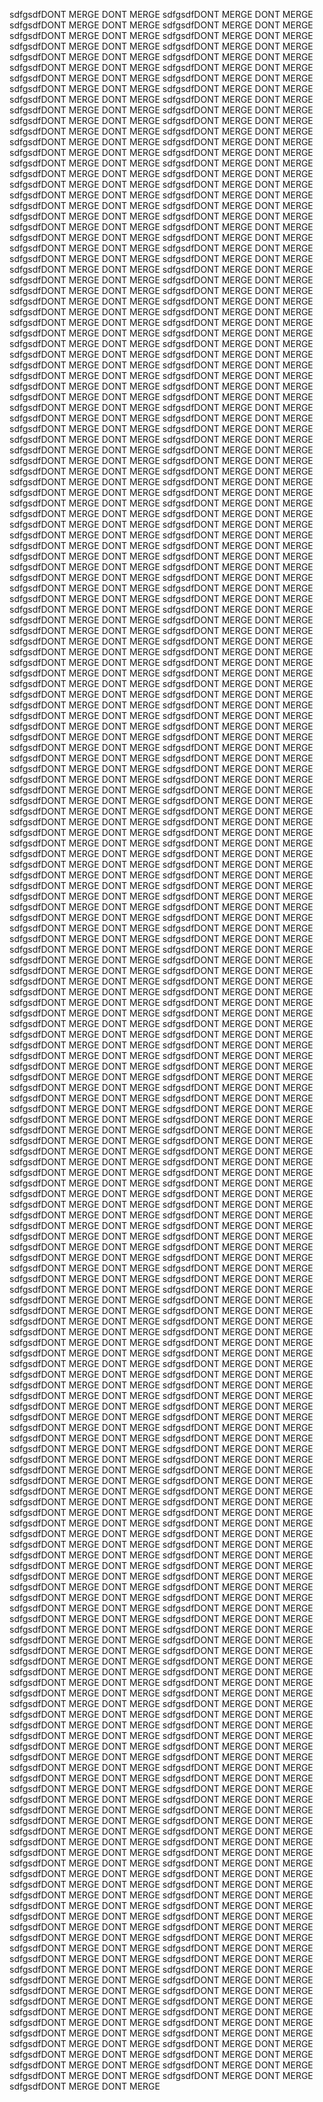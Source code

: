 sdfgsdfDONT MERGE
DONT MERGE
sdfgsdfDONT MERGE
DONT MERGE
sdfgsdfDONT MERGE
DONT MERGE
sdfgsdfDONT MERGE
DONT MERGE
sdfgsdfDONT MERGE
DONT MERGE
sdfgsdfDONT MERGE
DONT MERGE
sdfgsdfDONT MERGE
DONT MERGE
sdfgsdfDONT MERGE
DONT MERGE
sdfgsdfDONT MERGE
DONT MERGE
sdfgsdfDONT MERGE
DONT MERGE
sdfgsdfDONT MERGE
DONT MERGE
sdfgsdfDONT MERGE
DONT MERGE
sdfgsdfDONT MERGE
DONT MERGE
sdfgsdfDONT MERGE
DONT MERGE
sdfgsdfDONT MERGE
DONT MERGE
sdfgsdfDONT MERGE
DONT MERGE
sdfgsdfDONT MERGE
DONT MERGE
sdfgsdfDONT MERGE
DONT MERGE
sdfgsdfDONT MERGE
DONT MERGE
sdfgsdfDONT MERGE
DONT MERGE
sdfgsdfDONT MERGE
DONT MERGE
sdfgsdfDONT MERGE
DONT MERGE
sdfgsdfDONT MERGE
DONT MERGE
sdfgsdfDONT MERGE
DONT MERGE
sdfgsdfDONT MERGE
DONT MERGE
sdfgsdfDONT MERGE
DONT MERGE
sdfgsdfDONT MERGE
DONT MERGE
sdfgsdfDONT MERGE
DONT MERGE
sdfgsdfDONT MERGE
DONT MERGE
sdfgsdfDONT MERGE
DONT MERGE
sdfgsdfDONT MERGE
DONT MERGE
sdfgsdfDONT MERGE
DONT MERGE
sdfgsdfDONT MERGE
DONT MERGE
sdfgsdfDONT MERGE
DONT MERGE
sdfgsdfDONT MERGE
DONT MERGE
sdfgsdfDONT MERGE
DONT MERGE
sdfgsdfDONT MERGE
DONT MERGE
sdfgsdfDONT MERGE
DONT MERGE
sdfgsdfDONT MERGE
DONT MERGE
sdfgsdfDONT MERGE
DONT MERGE
sdfgsdfDONT MERGE
DONT MERGE
sdfgsdfDONT MERGE
DONT MERGE
sdfgsdfDONT MERGE
DONT MERGE
sdfgsdfDONT MERGE
DONT MERGE
sdfgsdfDONT MERGE
DONT MERGE
sdfgsdfDONT MERGE
DONT MERGE
sdfgsdfDONT MERGE
DONT MERGE
sdfgsdfDONT MERGE
DONT MERGE
sdfgsdfDONT MERGE
DONT MERGE
sdfgsdfDONT MERGE
DONT MERGE
sdfgsdfDONT MERGE
DONT MERGE
sdfgsdfDONT MERGE
DONT MERGE
sdfgsdfDONT MERGE
DONT MERGE
sdfgsdfDONT MERGE
DONT MERGE
sdfgsdfDONT MERGE
DONT MERGE
sdfgsdfDONT MERGE
DONT MERGE
sdfgsdfDONT MERGE
DONT MERGE
sdfgsdfDONT MERGE
DONT MERGE
sdfgsdfDONT MERGE
DONT MERGE
sdfgsdfDONT MERGE
DONT MERGE
sdfgsdfDONT MERGE
DONT MERGE
sdfgsdfDONT MERGE
DONT MERGE
sdfgsdfDONT MERGE
DONT MERGE
sdfgsdfDONT MERGE
DONT MERGE
sdfgsdfDONT MERGE
DONT MERGE
sdfgsdfDONT MERGE
DONT MERGE
sdfgsdfDONT MERGE
DONT MERGE
sdfgsdfDONT MERGE
DONT MERGE
sdfgsdfDONT MERGE
DONT MERGE
sdfgsdfDONT MERGE
DONT MERGE
sdfgsdfDONT MERGE
DONT MERGE
sdfgsdfDONT MERGE
DONT MERGE
sdfgsdfDONT MERGE
DONT MERGE
sdfgsdfDONT MERGE
DONT MERGE
sdfgsdfDONT MERGE
DONT MERGE
sdfgsdfDONT MERGE
DONT MERGE
sdfgsdfDONT MERGE
DONT MERGE
sdfgsdfDONT MERGE
DONT MERGE
sdfgsdfDONT MERGE
DONT MERGE
sdfgsdfDONT MERGE
DONT MERGE
sdfgsdfDONT MERGE
DONT MERGE
sdfgsdfDONT MERGE
DONT MERGE
sdfgsdfDONT MERGE
DONT MERGE
sdfgsdfDONT MERGE
DONT MERGE
sdfgsdfDONT MERGE
DONT MERGE
sdfgsdfDONT MERGE
DONT MERGE
sdfgsdfDONT MERGE
DONT MERGE
sdfgsdfDONT MERGE
DONT MERGE
sdfgsdfDONT MERGE
DONT MERGE
sdfgsdfDONT MERGE
DONT MERGE
sdfgsdfDONT MERGE
DONT MERGE
sdfgsdfDONT MERGE
DONT MERGE
sdfgsdfDONT MERGE
DONT MERGE
sdfgsdfDONT MERGE
DONT MERGE
sdfgsdfDONT MERGE
DONT MERGE
sdfgsdfDONT MERGE
DONT MERGE
sdfgsdfDONT MERGE
DONT MERGE
sdfgsdfDONT MERGE
DONT MERGE
sdfgsdfDONT MERGE
DONT MERGE
sdfgsdfDONT MERGE
DONT MERGE
sdfgsdfDONT MERGE
DONT MERGE
sdfgsdfDONT MERGE
DONT MERGE
sdfgsdfDONT MERGE
DONT MERGE
sdfgsdfDONT MERGE
DONT MERGE
sdfgsdfDONT MERGE
DONT MERGE
sdfgsdfDONT MERGE
DONT MERGE
sdfgsdfDONT MERGE
DONT MERGE
sdfgsdfDONT MERGE
DONT MERGE
sdfgsdfDONT MERGE
DONT MERGE
sdfgsdfDONT MERGE
DONT MERGE
sdfgsdfDONT MERGE
DONT MERGE
sdfgsdfDONT MERGE
DONT MERGE
sdfgsdfDONT MERGE
DONT MERGE
sdfgsdfDONT MERGE
DONT MERGE
sdfgsdfDONT MERGE
DONT MERGE
sdfgsdfDONT MERGE
DONT MERGE
sdfgsdfDONT MERGE
DONT MERGE
sdfgsdfDONT MERGE
DONT MERGE
sdfgsdfDONT MERGE
DONT MERGE
sdfgsdfDONT MERGE
DONT MERGE
sdfgsdfDONT MERGE
DONT MERGE
sdfgsdfDONT MERGE
DONT MERGE
sdfgsdfDONT MERGE
DONT MERGE
sdfgsdfDONT MERGE
DONT MERGE
sdfgsdfDONT MERGE
DONT MERGE
sdfgsdfDONT MERGE
DONT MERGE
sdfgsdfDONT MERGE
DONT MERGE
sdfgsdfDONT MERGE
DONT MERGE
sdfgsdfDONT MERGE
DONT MERGE
sdfgsdfDONT MERGE
DONT MERGE
sdfgsdfDONT MERGE
DONT MERGE
sdfgsdfDONT MERGE
DONT MERGE
sdfgsdfDONT MERGE
DONT MERGE
sdfgsdfDONT MERGE
DONT MERGE
sdfgsdfDONT MERGE
DONT MERGE
sdfgsdfDONT MERGE
DONT MERGE
sdfgsdfDONT MERGE
DONT MERGE
sdfgsdfDONT MERGE
DONT MERGE
sdfgsdfDONT MERGE
DONT MERGE
sdfgsdfDONT MERGE
DONT MERGE
sdfgsdfDONT MERGE
DONT MERGE
sdfgsdfDONT MERGE
DONT MERGE
sdfgsdfDONT MERGE
DONT MERGE
sdfgsdfDONT MERGE
DONT MERGE
sdfgsdfDONT MERGE
DONT MERGE
sdfgsdfDONT MERGE
DONT MERGE
sdfgsdfDONT MERGE
DONT MERGE
sdfgsdfDONT MERGE
DONT MERGE
sdfgsdfDONT MERGE
DONT MERGE
sdfgsdfDONT MERGE
DONT MERGE
sdfgsdfDONT MERGE
DONT MERGE
sdfgsdfDONT MERGE
DONT MERGE
sdfgsdfDONT MERGE
DONT MERGE
sdfgsdfDONT MERGE
DONT MERGE
sdfgsdfDONT MERGE
DONT MERGE
sdfgsdfDONT MERGE
DONT MERGE
sdfgsdfDONT MERGE
DONT MERGE
sdfgsdfDONT MERGE
DONT MERGE
sdfgsdfDONT MERGE
DONT MERGE
sdfgsdfDONT MERGE
DONT MERGE
sdfgsdfDONT MERGE
DONT MERGE
sdfgsdfDONT MERGE
DONT MERGE
sdfgsdfDONT MERGE
DONT MERGE
sdfgsdfDONT MERGE
DONT MERGE
sdfgsdfDONT MERGE
DONT MERGE
sdfgsdfDONT MERGE
DONT MERGE
sdfgsdfDONT MERGE
DONT MERGE
sdfgsdfDONT MERGE
DONT MERGE
sdfgsdfDONT MERGE
DONT MERGE
sdfgsdfDONT MERGE
DONT MERGE
sdfgsdfDONT MERGE
DONT MERGE
sdfgsdfDONT MERGE
DONT MERGE
sdfgsdfDONT MERGE
DONT MERGE
sdfgsdfDONT MERGE
DONT MERGE
sdfgsdfDONT MERGE
DONT MERGE
sdfgsdfDONT MERGE
DONT MERGE
sdfgsdfDONT MERGE
DONT MERGE
sdfgsdfDONT MERGE
DONT MERGE
sdfgsdfDONT MERGE
DONT MERGE
sdfgsdfDONT MERGE
DONT MERGE
sdfgsdfDONT MERGE
DONT MERGE
sdfgsdfDONT MERGE
DONT MERGE
sdfgsdfDONT MERGE
DONT MERGE
sdfgsdfDONT MERGE
DONT MERGE
sdfgsdfDONT MERGE
DONT MERGE
sdfgsdfDONT MERGE
DONT MERGE
sdfgsdfDONT MERGE
DONT MERGE
sdfgsdfDONT MERGE
DONT MERGE
sdfgsdfDONT MERGE
DONT MERGE
sdfgsdfDONT MERGE
DONT MERGE
sdfgsdfDONT MERGE
DONT MERGE
sdfgsdfDONT MERGE
DONT MERGE
sdfgsdfDONT MERGE
DONT MERGE
sdfgsdfDONT MERGE
DONT MERGE
sdfgsdfDONT MERGE
DONT MERGE
sdfgsdfDONT MERGE
DONT MERGE
sdfgsdfDONT MERGE
DONT MERGE
sdfgsdfDONT MERGE
DONT MERGE
sdfgsdfDONT MERGE
DONT MERGE
sdfgsdfDONT MERGE
DONT MERGE
sdfgsdfDONT MERGE
DONT MERGE
sdfgsdfDONT MERGE
DONT MERGE
sdfgsdfDONT MERGE
DONT MERGE
sdfgsdfDONT MERGE
DONT MERGE
sdfgsdfDONT MERGE
DONT MERGE
sdfgsdfDONT MERGE
DONT MERGE
sdfgsdfDONT MERGE
DONT MERGE
sdfgsdfDONT MERGE
DONT MERGE
sdfgsdfDONT MERGE
DONT MERGE
sdfgsdfDONT MERGE
DONT MERGE
sdfgsdfDONT MERGE
DONT MERGE
sdfgsdfDONT MERGE
DONT MERGE
sdfgsdfDONT MERGE
DONT MERGE
sdfgsdfDONT MERGE
DONT MERGE
sdfgsdfDONT MERGE
DONT MERGE
sdfgsdfDONT MERGE
DONT MERGE
sdfgsdfDONT MERGE
DONT MERGE
sdfgsdfDONT MERGE
DONT MERGE
sdfgsdfDONT MERGE
DONT MERGE
sdfgsdfDONT MERGE
DONT MERGE
sdfgsdfDONT MERGE
DONT MERGE
sdfgsdfDONT MERGE
DONT MERGE
sdfgsdfDONT MERGE
DONT MERGE
sdfgsdfDONT MERGE
DONT MERGE
sdfgsdfDONT MERGE
DONT MERGE
sdfgsdfDONT MERGE
DONT MERGE
sdfgsdfDONT MERGE
DONT MERGE
sdfgsdfDONT MERGE
DONT MERGE
sdfgsdfDONT MERGE
DONT MERGE
sdfgsdfDONT MERGE
DONT MERGE
sdfgsdfDONT MERGE
DONT MERGE
sdfgsdfDONT MERGE
DONT MERGE
sdfgsdfDONT MERGE
DONT MERGE
sdfgsdfDONT MERGE
DONT MERGE
sdfgsdfDONT MERGE
DONT MERGE
sdfgsdfDONT MERGE
DONT MERGE
sdfgsdfDONT MERGE
DONT MERGE
sdfgsdfDONT MERGE
DONT MERGE
sdfgsdfDONT MERGE
DONT MERGE
sdfgsdfDONT MERGE
DONT MERGE
sdfgsdfDONT MERGE
DONT MERGE
sdfgsdfDONT MERGE
DONT MERGE
sdfgsdfDONT MERGE
DONT MERGE
sdfgsdfDONT MERGE
DONT MERGE
sdfgsdfDONT MERGE
DONT MERGE
sdfgsdfDONT MERGE
DONT MERGE
sdfgsdfDONT MERGE
DONT MERGE
sdfgsdfDONT MERGE
DONT MERGE
sdfgsdfDONT MERGE
DONT MERGE
sdfgsdfDONT MERGE
DONT MERGE
sdfgsdfDONT MERGE
DONT MERGE
sdfgsdfDONT MERGE
DONT MERGE
sdfgsdfDONT MERGE
DONT MERGE
sdfgsdfDONT MERGE
DONT MERGE
sdfgsdfDONT MERGE
DONT MERGE
sdfgsdfDONT MERGE
DONT MERGE
sdfgsdfDONT MERGE
DONT MERGE
sdfgsdfDONT MERGE
DONT MERGE
sdfgsdfDONT MERGE
DONT MERGE
sdfgsdfDONT MERGE
DONT MERGE
sdfgsdfDONT MERGE
DONT MERGE
sdfgsdfDONT MERGE
DONT MERGE
sdfgsdfDONT MERGE
DONT MERGE
sdfgsdfDONT MERGE
DONT MERGE
sdfgsdfDONT MERGE
DONT MERGE
sdfgsdfDONT MERGE
DONT MERGE
sdfgsdfDONT MERGE
DONT MERGE
sdfgsdfDONT MERGE
DONT MERGE
sdfgsdfDONT MERGE
DONT MERGE
sdfgsdfDONT MERGE
DONT MERGE
sdfgsdfDONT MERGE
DONT MERGE
sdfgsdfDONT MERGE
DONT MERGE
sdfgsdfDONT MERGE
DONT MERGE
sdfgsdfDONT MERGE
DONT MERGE
sdfgsdfDONT MERGE
DONT MERGE
sdfgsdfDONT MERGE
DONT MERGE
sdfgsdfDONT MERGE
DONT MERGE
sdfgsdfDONT MERGE
DONT MERGE
sdfgsdfDONT MERGE
DONT MERGE
sdfgsdfDONT MERGE
DONT MERGE
sdfgsdfDONT MERGE
DONT MERGE
sdfgsdfDONT MERGE
DONT MERGE
sdfgsdfDONT MERGE
DONT MERGE
sdfgsdfDONT MERGE
DONT MERGE
sdfgsdfDONT MERGE
DONT MERGE
sdfgsdfDONT MERGE
DONT MERGE
sdfgsdfDONT MERGE
DONT MERGE
sdfgsdfDONT MERGE
DONT MERGE
sdfgsdfDONT MERGE
DONT MERGE
sdfgsdfDONT MERGE
DONT MERGE
sdfgsdfDONT MERGE
DONT MERGE
sdfgsdfDONT MERGE
DONT MERGE
sdfgsdfDONT MERGE
DONT MERGE
sdfgsdfDONT MERGE
DONT MERGE
sdfgsdfDONT MERGE
DONT MERGE
sdfgsdfDONT MERGE
DONT MERGE
sdfgsdfDONT MERGE
DONT MERGE
sdfgsdfDONT MERGE
DONT MERGE
sdfgsdfDONT MERGE
DONT MERGE
sdfgsdfDONT MERGE
DONT MERGE
sdfgsdfDONT MERGE
DONT MERGE
sdfgsdfDONT MERGE
DONT MERGE
sdfgsdfDONT MERGE
DONT MERGE
sdfgsdfDONT MERGE
DONT MERGE
sdfgsdfDONT MERGE
DONT MERGE
sdfgsdfDONT MERGE
DONT MERGE
sdfgsdfDONT MERGE
DONT MERGE
sdfgsdfDONT MERGE
DONT MERGE
sdfgsdfDONT MERGE
DONT MERGE
sdfgsdfDONT MERGE
DONT MERGE
sdfgsdfDONT MERGE
DONT MERGE
sdfgsdfDONT MERGE
DONT MERGE
sdfgsdfDONT MERGE
DONT MERGE
sdfgsdfDONT MERGE
DONT MERGE
sdfgsdfDONT MERGE
DONT MERGE
sdfgsdfDONT MERGE
DONT MERGE
sdfgsdfDONT MERGE
DONT MERGE
sdfgsdfDONT MERGE
DONT MERGE
sdfgsdfDONT MERGE
DONT MERGE
sdfgsdfDONT MERGE
DONT MERGE
sdfgsdfDONT MERGE
DONT MERGE
sdfgsdfDONT MERGE
DONT MERGE
sdfgsdfDONT MERGE
DONT MERGE
sdfgsdfDONT MERGE
DONT MERGE
sdfgsdfDONT MERGE
DONT MERGE
sdfgsdfDONT MERGE
DONT MERGE
sdfgsdfDONT MERGE
DONT MERGE
sdfgsdfDONT MERGE
DONT MERGE
sdfgsdfDONT MERGE
DONT MERGE
sdfgsdfDONT MERGE
DONT MERGE
sdfgsdfDONT MERGE
DONT MERGE
sdfgsdfDONT MERGE
DONT MERGE
sdfgsdfDONT MERGE
DONT MERGE
sdfgsdfDONT MERGE
DONT MERGE
sdfgsdfDONT MERGE
DONT MERGE
sdfgsdfDONT MERGE
DONT MERGE
sdfgsdfDONT MERGE
DONT MERGE
sdfgsdfDONT MERGE
DONT MERGE
sdfgsdfDONT MERGE
DONT MERGE
sdfgsdfDONT MERGE
DONT MERGE
sdfgsdfDONT MERGE
DONT MERGE
sdfgsdfDONT MERGE
DONT MERGE
sdfgsdfDONT MERGE
DONT MERGE
sdfgsdfDONT MERGE
DONT MERGE
sdfgsdfDONT MERGE
DONT MERGE
sdfgsdfDONT MERGE
DONT MERGE
sdfgsdfDONT MERGE
DONT MERGE
sdfgsdfDONT MERGE
DONT MERGE
sdfgsdfDONT MERGE
DONT MERGE
sdfgsdfDONT MERGE
DONT MERGE
sdfgsdfDONT MERGE
DONT MERGE
sdfgsdfDONT MERGE
DONT MERGE
sdfgsdfDONT MERGE
DONT MERGE
sdfgsdfDONT MERGE
DONT MERGE
sdfgsdfDONT MERGE
DONT MERGE
sdfgsdfDONT MERGE
DONT MERGE
sdfgsdfDONT MERGE
DONT MERGE
sdfgsdfDONT MERGE
DONT MERGE
sdfgsdfDONT MERGE
DONT MERGE
sdfgsdfDONT MERGE
DONT MERGE
sdfgsdfDONT MERGE
DONT MERGE
sdfgsdfDONT MERGE
DONT MERGE
sdfgsdfDONT MERGE
DONT MERGE
sdfgsdfDONT MERGE
DONT MERGE
sdfgsdfDONT MERGE
DONT MERGE
sdfgsdfDONT MERGE
DONT MERGE
sdfgsdfDONT MERGE
DONT MERGE
sdfgsdfDONT MERGE
DONT MERGE
sdfgsdfDONT MERGE
DONT MERGE
sdfgsdfDONT MERGE
DONT MERGE
sdfgsdfDONT MERGE
DONT MERGE
sdfgsdfDONT MERGE
DONT MERGE
sdfgsdfDONT MERGE
DONT MERGE
sdfgsdfDONT MERGE
DONT MERGE
sdfgsdfDONT MERGE
DONT MERGE
sdfgsdfDONT MERGE
DONT MERGE
sdfgsdfDONT MERGE
DONT MERGE
sdfgsdfDONT MERGE
DONT MERGE
sdfgsdfDONT MERGE
DONT MERGE
sdfgsdfDONT MERGE
DONT MERGE
sdfgsdfDONT MERGE
DONT MERGE
sdfgsdfDONT MERGE
DONT MERGE
sdfgsdfDONT MERGE
DONT MERGE
sdfgsdfDONT MERGE
DONT MERGE
sdfgsdfDONT MERGE
DONT MERGE
sdfgsdfDONT MERGE
DONT MERGE
sdfgsdfDONT MERGE
DONT MERGE
sdfgsdfDONT MERGE
DONT MERGE
sdfgsdfDONT MERGE
DONT MERGE
sdfgsdfDONT MERGE
DONT MERGE
sdfgsdfDONT MERGE
DONT MERGE

